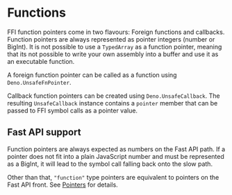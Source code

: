 # Functions

FFI function pointers come in two flavours: Foreign functions and callbacks.
Function pointers are always represented as pointer integers (number or BigInt).
It is not possible to use a `TypedArray` as a function pointer, meaning that its
not possible to write your own assembly into a buffer and use it as an
executable function.

A foreign function pointer can be called as a function using
`Deno.UnsafeFnPointer`.

Callback function pointers can be created using `Deno.UnsafeCallback`. The
resulting `UnsafeCallback` instance contains a `pointer` member that can be
passed to FFI symbol calls as a pointer value.

## Fast API support

Function pointers are always expected as numbers on the Fast API path. If a
pointer does not fit into a plain JavaScript number and must be represented as a
BigInt, it will lead to the symbol call falling back onto the slow path.

Other than that, `"function"` type pointers are equivalent to pointers on the
Fast API front. See [Pointers](./pointers) for details.
